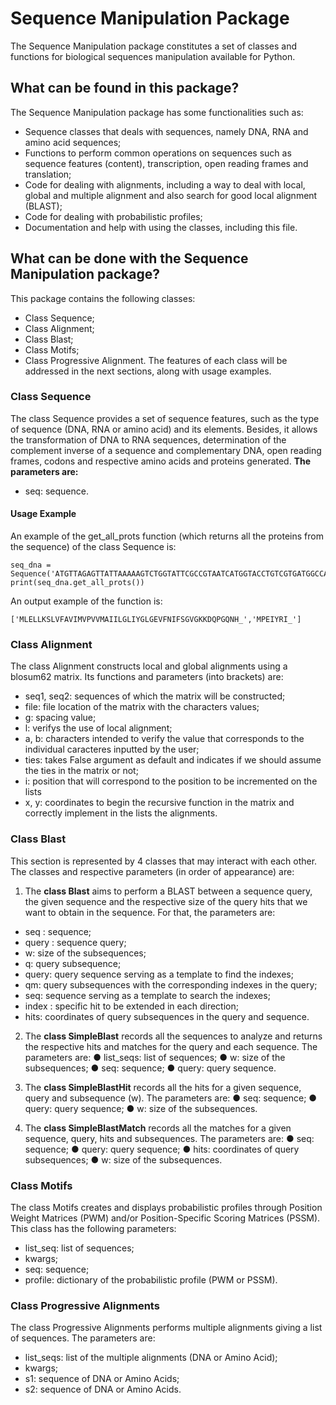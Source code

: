 # Sequence Manipulation Package
The Sequence Manipulation package constitutes a set of classes and functions for biological sequences manipulation available for Python.

## What can be found in this package?
The Sequence Manipulation package has some functionalities such as:
- Sequence classes that deals with sequences, namely DNA, RNA and amino acid sequences;
- Functions to perform common operations on sequences such as sequence features (content), transcription, open reading frames and translation;
- Code for dealing with alignments, including a way to deal with local, global and multiple alignment and also search for good local alignment (BLAST);
- Code for dealing with probabilistic profiles;
- Documentation and help with using the classes, including this file.

## What can be done with the Sequence Manipulation package?
This package contains the following classes:
- Class Sequence;
- Class Alignment;
- Class Blast;
- Class Motifs;
- Class Progressive Alignment.
The features of each class will be addressed in the next sections, along with usage examples.

### Class Sequence
The class Sequence provides a set of sequence features, such as the type of sequence (DNA, RNA or amino acid) and its elements. Besides, it allows the transformation of DNA to RNA sequences, determination of the complement inverse of a sequence and complementary DNA, open reading frames, codons and respective amino acids and proteins generated.
**The parameters are:**
- seq: sequence.

#### Usage Example
An example of the get_all_prots function (which returns all the proteins from the sequence) of the class Sequence is:
```
seq_dna = Sequence('ATGTTAGAGTTATTAAAAAGTCTGGTATTCGCCGTAATCATGGTACCTGTCGTGATGGCCATCATCCTGGGTCTGATTTACGGTCTTGGTGAAGTATTCAACATCTTTTCTGGTGTTGGTAAAAAAGACCAGCCCGGACAAAATCATTGAATTTAATTACAAGTCTTCAGAATGCCAGAGATATACAGGATCTAACCA')
print(seq_dna.get_all_prots())
```
An output example of the function is:

```['MLELLKSLVFAVIMVPVVMAIILGLIYGLGEVFNIFSGVGKKDQPGQNH_','MPEIYRI_']```

### Class Alignment
The class Alignment constructs local and global alignments using a blosum62 matrix. Its functions and parameters (into brackets) are:
- seq1, seq2: sequences of which the matrix will be constructed;
- file: file location of the matrix with the characters values;
- g: spacing value;
- l: verifys the use of local alignment;
- a, b: characters intended to verify the value that corresponds to the individual caracteres inputted by the user;
- ties: takes False argument as default and indicates if we should assume the ties in the matrix or not;
- i: position that will correspond to the position to be incremented on the lists
- x, y: coordinates to begin the recursive function in the matrix and correctly implement in the lists the alignments.

### Class Blast
This section is represented by 4 classes that may interact with each other. The classes and respective parameters (in order of appearance) are:

1. The **class Blast** aims to perform a BLAST between a sequence query, the given sequence and the respective size of the query hits that we want to obtain in the sequence. For that, the parameters are:
- seq : sequence;
- query : sequence query;
- w: size of the subsequences;
- q: query subsequence;
- query: query sequence serving as a template to find the indexes;
- qm: query subsequences with the corresponding indexes in the query;
- seq: sequence serving as a template to search the indexes;
- index : specific hit to be extended in each direction;
- hits: coordinates of query subsequences in the query and sequence.

2. The **class SimpleBlast** records all the sequences to analyze and returns the respective hits and matches for the query and each sequence. The parameters are:
● list_seqs: list of sequences;
● w: size of the subsequences;
● seq: sequence;
● query: query sequence.

3. The **class SimpleBlastHit** records all the hits for a given sequence, query and subsequence (w). The parameters are:
● seq: sequence;
● query: query sequence;
● w: size of the subsequences.

4. The **class SimpleBlastMatch** records all the matches for a given sequence, query, hits and subsequences. The parameters are:
● seq: sequence;
● query: query sequence;
● hits: coordinates of query subsequences;
● w: size of the subsequences.

### Class Motifs 
The class Motifs creates and displays probabilistic profiles through Position Weight Matrices (PWM) and/or Position-Specific Scoring Matrices (PSSM). This class has the following parameters:
- list_seq: list of sequences;
- kwargs;
- seq: sequence;
- profile: dictionary of the probabilistic profile (PWM or PSSM).

### Class Progressive Alignments
The class Progressive Alignments performs multiple alignments giving a list of sequences. The parameters are:
- list_seqs: list of the multiple alignments (DNA or Amino Acid);
- kwargs;
- s1: sequence of DNA or Amino Acids;
- s2: sequence of DNA or Amino Acids.

